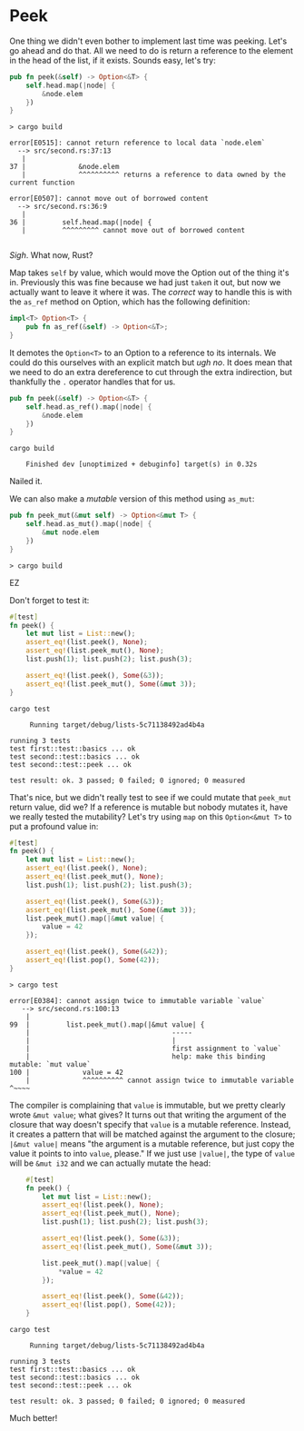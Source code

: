 # Peek

One thing we didn't even bother to implement last time was peeking. Let's go
ahead and do that. All we need to do is return a reference to the element in
the head of the list, if it exists. Sounds easy, let's try:

```rust ,ignore
pub fn peek(&self) -> Option<&T> {
    self.head.map(|node| {
        &node.elem
    })
}
```


```text
> cargo build

error[E0515]: cannot return reference to local data `node.elem`
  --> src/second.rs:37:13
   |
37 |             &node.elem
   |             ^^^^^^^^^^ returns a reference to data owned by the current function

error[E0507]: cannot move out of borrowed content
  --> src/second.rs:36:9
   |
36 |         self.head.map(|node| {
   |         ^^^^^^^^^ cannot move out of borrowed content


```

*Sigh*. What now, Rust?

Map takes `self` by value, which would move the Option out of the thing it's in.
Previously this was fine because we had just `take`n it out, but now we actually
want to leave it where it was. The *correct* way to handle this is with the
`as_ref` method on Option, which has the following definition:

```rust ,ignore
impl<T> Option<T> {
    pub fn as_ref(&self) -> Option<&T>;
}
```

It demotes the `Option<T>` to an Option to a reference to its internals. We could
do this ourselves with an explicit match but *ugh no*. It does mean that we
need to do an extra dereference to cut through the extra indirection, but
thankfully the `.` operator handles that for us.


```rust ,ignore
pub fn peek(&self) -> Option<&T> {
    self.head.as_ref().map(|node| {
        &node.elem
    })
}
```

```text
cargo build

    Finished dev [unoptimized + debuginfo] target(s) in 0.32s
```

Nailed it.

We can also make a *mutable* version of this method using `as_mut`:

```rust ,ignore
pub fn peek_mut(&mut self) -> Option<&mut T> {
    self.head.as_mut().map(|node| {
        &mut node.elem
    })
}
```

```text
> cargo build

```

EZ

Don't forget to test it:

```rust ,ignore
#[test]
fn peek() {
    let mut list = List::new();
    assert_eq!(list.peek(), None);
    assert_eq!(list.peek_mut(), None);
    list.push(1); list.push(2); list.push(3);

    assert_eq!(list.peek(), Some(&3));
    assert_eq!(list.peek_mut(), Some(&mut 3));
}
```

```text
cargo test

     Running target/debug/lists-5c71138492ad4b4a

running 3 tests
test first::test::basics ... ok
test second::test::basics ... ok
test second::test::peek ... ok

test result: ok. 3 passed; 0 failed; 0 ignored; 0 measured

```

That's nice, but we didn't really test to see if we could mutate that `peek_mut` return value, did we?  If a reference is mutable but nobody mutates it, have we really tested the mutability?  Let's try using `map` on this `Option<&mut T>` to put a profound value in:

```rust ,ignore
#[test]
fn peek() {
    let mut list = List::new();
    assert_eq!(list.peek(), None);
    assert_eq!(list.peek_mut(), None);
    list.push(1); list.push(2); list.push(3);

    assert_eq!(list.peek(), Some(&3));
    assert_eq!(list.peek_mut(), Some(&mut 3));
    list.peek_mut().map(|&mut value| {
        value = 42
    });

    assert_eq!(list.peek(), Some(&42));
    assert_eq!(list.pop(), Some(42));
}
```

```text
> cargo test

error[E0384]: cannot assign twice to immutable variable `value`
   --> src/second.rs:100:13
    |
99  |         list.peek_mut().map(|&mut value| {
    |                                   -----
    |                                   |
    |                                   first assignment to `value`
    |                                   help: make this binding mutable: `mut value`
100 |             value = 42
    |             ^^^^^^^^^^ cannot assign twice to immutable variable          ^~~~~
```

The compiler is complaining that `value` is immutable, but we pretty clearly wrote `&mut value`; what gives? It turns out that writing the argument of the closure that way doesn't specify that `value` is a mutable reference. Instead, it creates a pattern that will be matched against the argument to the closure; `|&mut value|` means "the argument is a mutable reference, but just copy the value it points to into `value`, please."  If we just use `|value|`, the type of `value` will be `&mut i32` and we can actually mutate the head:

```rust ,ignore
    #[test]
    fn peek() {
        let mut list = List::new();
        assert_eq!(list.peek(), None);
        assert_eq!(list.peek_mut(), None);
        list.push(1); list.push(2); list.push(3);

        assert_eq!(list.peek(), Some(&3));
        assert_eq!(list.peek_mut(), Some(&mut 3));

        list.peek_mut().map(|value| {
            *value = 42
        });

        assert_eq!(list.peek(), Some(&42));
        assert_eq!(list.pop(), Some(42));
    }
```

```text
cargo test

     Running target/debug/lists-5c71138492ad4b4a

running 3 tests
test first::test::basics ... ok
test second::test::basics ... ok
test second::test::peek ... ok

test result: ok. 3 passed; 0 failed; 0 ignored; 0 measured

```

Much better!
